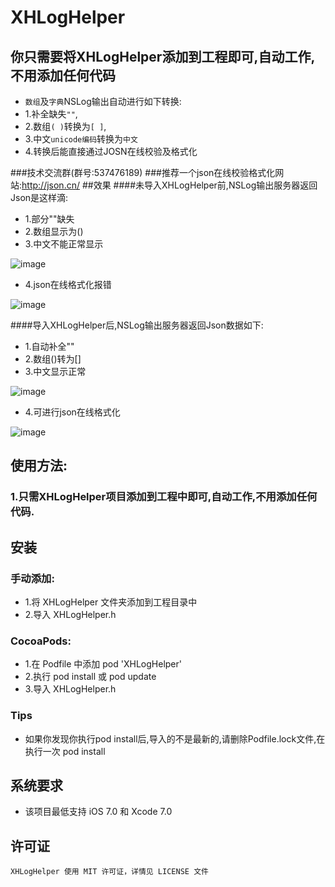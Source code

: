 # XHLogHelper
## 你只需要将XHLogHelper添加到工程即可,自动工作,不用添加任何代码
* `数组`及`字典`NSLog输出自动进行如下转换:<br>
* 1.补全缺失`""`,
* 2.数组`( )`转换为`[ ]`,
* 3.中文`unicode编码`转换为`中文`
* 4.转换后能直接通过JOSN在线校验及格式化

###技术交流群(群号:537476189)
###推荐一个json在线校验格式化网站:http://json.cn/
##效果
####未导入XHLogHelper前,NSLog输出服务器返回Json是这样滴:
*    1.部分""缺失
*    2.数组显示为() 
*    3.中文不能正常显示

![image](http://d3.freep.cn/3tb_160723145837gsc9569478.png)

*    4.json在线格式化报错<br>

![image](http://d2.freep.cn/3tb_160725151820jt70569478.png)

####导入XHLogHelper后,NSLog输出服务器返回Json数据如下:
*    1.自动补全"" 
*    2.数组()转为[] 
*    3.中文显示正常

![image](http://d3.freep.cn/3tb_1607231458376bo0569478.png)

*    4.可进行json在线格式化<br>

![image](http://d3.freep.cn/3tb_160725151819bwdr569478.png)

## 使用方法:
### 1.只需XHLogHelper项目添加到工程中即可,自动工作,不用添加任何代码.

##  安装
### 手动添加:<br>
*   1.将 XHLogHelper 文件夹添加到工程目录中<br>
*   2.导入 XHLogHelper.h

### CocoaPods:<br>
*   1.在 Podfile 中添加 pod 'XHLogHelper'<br>
*   2.执行 pod install 或 pod update<br>
*   3.导入 XHLogHelper.h

### Tips
*	如果你发现你执行pod install后,导入的不是最新的,请删除Podfile.lock文件,在执行一次 pod install

##  系统要求
*   该项目最低支持 iOS 7.0 和 Xcode 7.0

##  许可证
    XHLogHelper 使用 MIT 许可证，详情见 LICENSE 文件